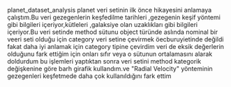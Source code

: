 planet_dataset_analysis planet veri setinin ilk önce hikayesini anlamaya çalıştım.Bu veri gezegenlerin keşfedilme tarihleri ,gezegenin keşif yöntemi gibi bilgileri içeriyor,kütleleri ,galaksiye olan uzaklıkları gibi bilgileri içeriyor.Bu veri setinde method sütunu object türünde aslında nominal bir veeri seti olduğu için category veri setine çevirmek öecburuyietinde değildi fakat daha iyi anlamak için category tipine çevirdim veri de eksik değerlerin olduğunu fark ettiğim için onları sıfır veya o sütunun ortalamasını alarak doldurdum bu işlemleri yaptıktan sonra veri setini method kategorik değişkenine göre barh girafik kullandım.ve "Radial Velocity" yönteminin gezegenleri keşfetmede daha çok kullanıldığını fark ettim
